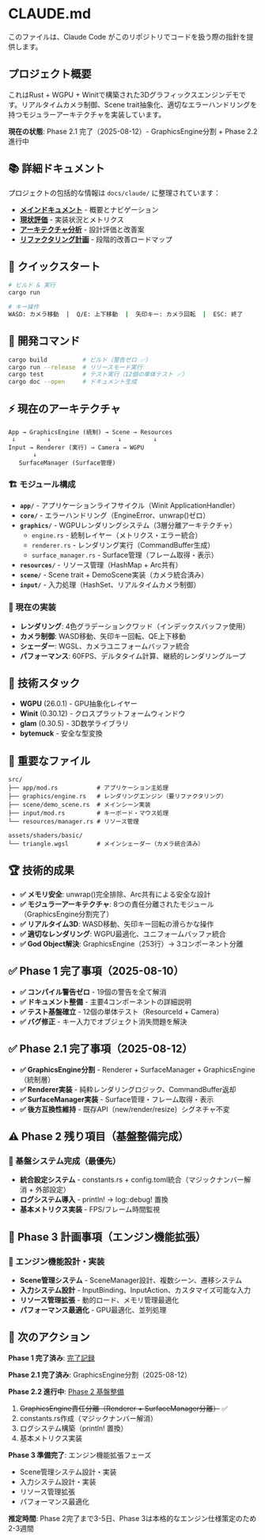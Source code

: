 # CLAUDE.md

このファイルは、Claude Code がこのリポジトリでコードを扱う際の指針を提供します。

## プロジェクト概要

これはRust + WGPU + Winitで構築された3Dグラフィックスエンジンデモです。リアルタイムカメラ制御、Scene trait抽象化、適切なエラーハンドリングを持つモジュラーアーキテクチャを実装しています。

**現在の状態**: Phase 2.1 完了（2025-08-12）- GraphicsEngine分割 + Phase 2.2 進行中

## 📚 詳細ドキュメント

プロジェクトの包括的な情報は `docs/claude/` に整理されています：

- **[メインドキュメント](./docs/claude/README.md)** - 概要とナビゲーション
- **[現状評価](./docs/claude/evaluation/current_state.md)** - 実装状況とメトリクス
- **[アーキテクチャ分析](./docs/claude/architecture/analysis.md)** - 設計評価と改善案
- **[リファクタリング計画](./docs/claude/refactoring/roadmap.md)** - 段階的改善ロードマップ

## 🚀 クイックスタート

```bash
# ビルド & 実行
cargo run

# キー操作
WASD: カメラ移動  |  Q/E: 上下移動  |  矢印キー: カメラ回転  |  ESC: 終了
```

## 🔧 開発コマンド

```bash
cargo build          # ビルド（警告ゼロ ✅）
cargo run --release  # リリースモード実行
cargo test           # テスト実行（12個の単体テスト ✅）
cargo doc --open     # ドキュメント生成
```

## ⚡ 現在のアーキテクチャ

```
App → GraphicsEngine (統制) → Scene → Resources
 ↓         ↓                   ↓         ↓
Input → Renderer (実行) → Camera → WGPU
       ↓
   SurfaceManager (Surface管理)
```

### 🏗️ モジュール構成

- **`app/`** - アプリケーションライフサイクル（Winit ApplicationHandler）
- **`core/`** - エラーハンドリング（EngineError、unwrap()ゼロ）
- **`graphics/`** - WGPUレンダリングシステム（3層分離アーキテクチャ）
  - `engine.rs` - 統制レイヤー（メトリクス・エラー統合）
  - `renderer.rs` - レンダリング実行（CommandBuffer生成）
  - `surface_manager.rs` - Surface管理（フレーム取得・表示）
- **`resources/`** - リソース管理（HashMap + Arc共有）
- **`scene/`** - Scene trait + DemoScene実装（カメラ統合済み）
- **`input/`** - 入力処理（HashSet、リアルタイムカメラ制御）

### 🎯 現在の実装

- **レンダリング**: 4色グラデーションクワッド（インデックスバッファ使用）
- **カメラ制御**: WASD移動、矢印キー回転、QE上下移動
- **シェーダー**: WGSL、カメラユニフォームバッファ統合
- **パフォーマンス**: 60FPS、デルタタイム計算、継続的レンダリングループ

## 🔧 技術スタック

- **WGPU** (26.0.1) - GPU抽象化レイヤー
- **Winit** (0.30.12) - クロスプラットフォームウィンドウ
- **glam** (0.30.5) - 3D数学ライブラリ  
- **bytemuck** - 安全な型変換

## 📁 重要なファイル

```
src/
├── app/mod.rs           # アプリケーション主処理
├── graphics/engine.rs   # レンダリングエンジン（要リファクタリング）
├── scene/demo_scene.rs  # メインシーン実装
├── input/mod.rs         # キーボード・マウス処理
└── resources/manager.rs # リソース管理

assets/shaders/basic/
└── triangle.wgsl        # メインシェーダー（カメラ統合済み）
```

## 🏆 技術的成果

- **✅ メモリ安全**: unwrap()完全排除、Arc共有による安全な設計
- **✅ モジュラーアーキテクチャ**: 8つの責任分離されたモジュール（GraphicsEngine分割完了）
- **✅ リアルタイム3D**: WASD移動、矢印キー回転の滑らかな操作
- **✅ 適切なレンダリング**: WGPU最適化、ユニフォームバッファ統合
- **✅ God Object解決**: GraphicsEngine（253行）→ 3コンポーネント分離

## ✅ Phase 1 完了事項（2025-08-10）

- **✅ コンパイル警告ゼロ** - 19個の警告を全て解消
- **✅ ドキュメント整備** - 主要4コンポーネントの詳細説明
- **✅ テスト基盤確立** - 12個の単体テスト（ResourceId + Camera）
- **✅ バグ修正** - キー入力でオブジェクト消失問題を解決

## ✅ Phase 2.1 完了事項（2025-08-12）

- **✅ GraphicsEngine分割** - Renderer + SurfaceManager + GraphicsEngine（統制層）
- **✅ Renderer実装** - 純粋レンダリングロジック、CommandBuffer返却
- **✅ SurfaceManager実装** - Surface管理・フレーム取得・表示
- **✅ 後方互換性維持** - 既存API（new/render/resize）シグネチャ不変

## ⚠️ Phase 2 残り項目（基盤整備完成）

### 🔴 基盤システム完成（最優先）
- **統合設定システム** - constants.rs + config.toml統合（マジックナンバー解消 + 外部設定）
- **ログシステム導入** - println! → log::debug! 置換
- **基本メトリクス実装** - FPS/フレーム時間監視

## 🚀 Phase 3 計画事項（エンジン機能拡張）

### 🎯 エンジン機能設計・実装
- **Scene管理システム** - SceneManager設計、複数シーン、遷移システム
- **入力システム設計** - InputBinding、InputAction、カスタマイズ可能な入力
- **リソース管理拡張** - 動的ロード、メモリ管理最適化
- **パフォーマンス最適化** - GPU最適化、並列処理

## 🎯 次のアクション

**Phase 1 完了済み**: [完了記録](./docs/claude/refactoring/phase_1_immediate.md)

**Phase 2.1 完了済み**: GraphicsEngine分割（2025-08-12）

**Phase 2.2 進行中**: [Phase 2 基盤整備](./docs/claude/refactoring/phase_2_short_term.md)

1. ~~GraphicsEngine責任分離（Renderer + SurfaceManager分離）~~ ✅
2. constants.rs作成（マジックナンバー解消）
3. ログシステム構築（println! 置換）
4. 基本メトリクス実装

**Phase 3 準備完了**: エンジン機能拡張フェーズ

- Scene管理システム設計・実装
- 入力システム設計・実装  
- リソース管理拡張
- パフォーマンス最適化

**推定時間**: Phase 2完了まで3-5日、Phase 3は本格的なエンジン仕様策定のため2-3週間